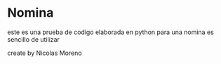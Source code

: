 # Nomina
este es una prueba de codigo elaborada en python para una nomina
es sencillo de utilizar 

create by Nicolas Moreno 
